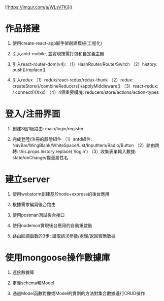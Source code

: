 ![https://imgur.com/a/WLsV7Kj]()
# 作品搭建

1. 使用create-react-app腳手架創建模板(工程化)

2. 引入antd-mobile, 並實現按需打包和自定義主題

3. 引入react-router-dom(v4): 
   （1）HashRouter/Route/Switch
   （2）history: push()/replace()

4. 引入redux
   （1）redux/react-redux/redux-thunk
   （2）redux: createStore()/combineReducers()/applyMiddleware()
   （3）react-redux: <Provider store={store}> / connect()(Xxx)
   （4）4個重要模塊: reducers/store/actions/action-types

# 登入/注冊界面

1. 創建3個1級路由: main/login/register

2. 完成登陸/注冊的靜態組件
   （1）antd組件: NavBar/WingBlank/WhiteSpace/List/InputItem/Radio/Button
   （2）路由跳轉: this.props.history.replace('/login')
   （3）收集表單輸入數據: state/onChange/變量屬性名

# 建立server

1. 使用webstorm創建基於node+express的後台應用

2. 根據需求編寫後台路由

3. 使用postman測試後台接口

4. 使用nodemon實現後台應用的自動重啟動

5. 路由回調函數的3步: 讀取請求參數/處理/返回響應數據

# 使用mongoose操作數據庫

1. 連接數據庫

2. 定義schema和Model

3. 通過Model函數對像或Model的實例的方法對集合數據進行CRUD操作 
